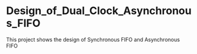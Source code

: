 # Design_of_Dual_Clock_Asynchronous_FIFO
This project shows the design of Synchronous FIFO and Asynchronous FIFO
